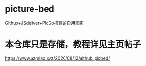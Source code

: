 # picture-bed
Github+JSdeliver+PicGo搭建的自用图床

# 本仓库只是存储，教程详见主页帖子
https://www.azmiao.xyz/2020/08/12/github_picbed/
